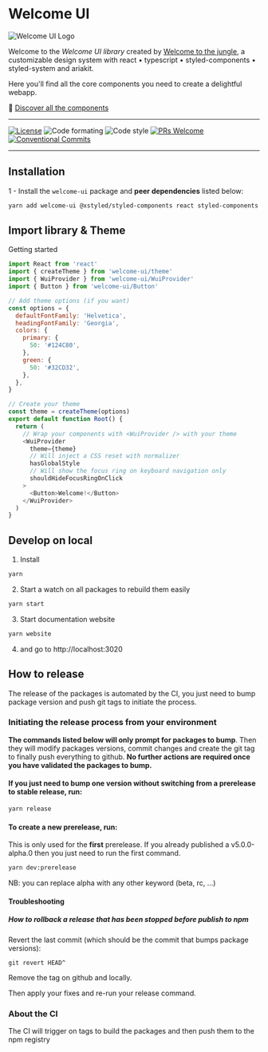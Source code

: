 # Welcome UI

![Welcome UI Logo](https://github.com/user-attachments/assets/e7df47fd-e6c8-462a-ac09-d052d67555bc)

Welcome to the _Welcome UI library_ created by [Welcome to the jungle](https://www.welcometothejungle.com), a customizable design system with react • typescript • styled-components • styled-system and ariakit.

Here you'll find all the core components you need to create a delightful webapp.

🌴 [Discover all the components](https://welcome-ui.com)

---

[![License](https://img.shields.io/npm/l/welcome-ui.svg)](https://github.com/WTTJ/welcome-ui/tree/main/LICENSE) ![Code formating](https://img.shields.io/badge/code%20formating-prettier-blue.svg) ![Code style](https://img.shields.io/badge/code%20style-styled--components-ff69b4.svg) [![PRs Welcome](https://img.shields.io/badge/PRs-welcome-mediumspringgreen.svg)](https://github.com/WTTJ/welcome-ui/tree/main/CONTRIBUTING.mdx) [![Conventional Commits](https://img.shields.io/badge/Conventional%20Commits-1.0.0-yellow.svg)](https://conventionalcommits.org)

---

## Installation

1 - Install the `welcome-ui` package and **peer dependencies** listed below:

```bash
yarn add welcome-ui @xstyled/styled-components react styled-components
```

## Import library & Theme

Getting started

```js
import React from 'react'
import { createTheme } from 'welcome-ui/theme'
import { WuiProvider } from 'welcome-ui/WuiProvider'
import { Button } from 'welcome-ui/Button'

// Add theme options (if you want)
const options = {
  defaultFontFamily: 'Helvetica',
  headingFontFamily: 'Georgia',
  colors: {
    primary: {
      50: '#124C80',
    },
    green: {
      50: '#32CD32',
    },
  },
}

// Create your theme
const theme = createTheme(options)
export default function Root() {
  return (
    // Wrap your components with <WuiProvider /> with your theme
    <WuiProvider
      theme={theme}
      // Will inject a CSS reset with normalizer
      hasGlobalStyle
      // Will show the focus ring on keyboard navigation only
      shouldHideFocusRingOnClick
    >
      <Button>Welcome!</Button>
    </WuiProvider>
  )
}
```

## Develop on local

1. Install

```bash
yarn
```

2. Start a watch on all packages to rebuild them easily

```bash
yarn start
```

3. Start documentation website

```bash
yarn website
```

4. and go to http://localhost:3020

## How to release

The release of the packages is automated by the CI, you just need to bump package version and push git tags to initiate the process.

### Initiating the release process from your environment

**The commands listed below will only prompt for packages to bump**. Then they will modify packages versions, commit changes and create the git tag to finally push everything to github. **No further actions are required once you have validated the packages to bump.**

#### If you just need to bump one version without switching from a prerelease to stable release, run:

```bash
yarn release
```

#### To create a new prerelease, run:

This is only used for the **first** prerelease. If you already published a v5.0.0-alpha.0 then you just need to run the first command.

```bash
yarn dev:prerelease
```

NB: you can replace alpha with any other keyword (beta, rc, ...)

#### Troubleshooting

##### How to rollback a release that has been stopped before publish to npm

Revert the last commit (which should be the commit that bumps package versions):

`git revert HEAD^`

Remove the tag on github and locally.

Then apply your fixes and re-run your release command.

### About the CI

The CI will trigger on tags to build the packages and then push them to the npm registry
